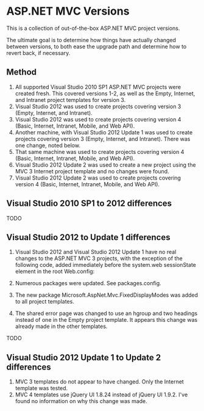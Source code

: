 ASP.NET MVC Versions
=================

This is a collection of out-of-the-box ASP.NET MVC project versions.

The ultimate goal is to determine how things have actually changed between versions, to both ease the upgrade path and determine how to revert back, if necessary.

Method
---

1. All supported Visual Studio 2010 SP1 ASP.NET MVC projects were created fresh. This covered versions 1-2, as well as the Empty, Internet, and Intranet project templates for version 3.
2. Visual Studio 2012 was used to create projects covering version 3 (Empty, Internet, and Intranet).
3. Visual Studio 2012 was used to create projects covering version 4 (Basic, Internet, Intranet, Mobile, and Web API).
4. Another machine, with Visual Studio 2012 Update 1 was used to create projects covering version 3 (Empty, Internet, and Intranet). There was one change, noted below.
5. That same machine was used to create projects covering version 4 (Basic, Internet, Intranet, Mobile, and Web API).
6. Visual Studio 2012 Update 2 was used to create a new project using the MVC 3 Internet project template and no changes were found.
7. Visual Studio 2012 Update 2 was used to create projects covering version 4 (Basic, Internet, Intranet, Mobile, and Web API).

Visual Studio 2010 SP1 to 2012 differences
---

TODO

Visual Studio 2012 to Update 1 differences
---

1. Visual Studio 2012 and Visual Studio 2012 Update 1 have no real changes to the ASP.NET MVC 3 projects, with the exception of the following code, added immediately before the system.web sessionState element in the root Web.config:

    <!--
            If you are deploying to a cloud environment that has multiple web server instances,
            you should change session state mode from "InProc" to "Custom". In addition,
            change the connection string named "DefaultConnection" to connect to an instance
            of SQL Server (including SQL Azure and SQL  Compact) instead of to SQL Server Express.
      -->

2. Numerous packages were updated. See packages.config.
3. The new package Microsoft.AspNet.Mvc.FixedDisplayModes was added to all project templates.
4. The shared error page was changed to use an hgroup and two headings instead of one in the Empty project template. It appears this change was already made in the other templates.

TODO

Visual Studio 2012 Update 1 to Update 2 differences
---

1. MVC 3 templates do not appear to have changed. Only the Internet template was tested.
2. MVC 4 templates use jQuery UI 1.8.24 instead of jQuery UI 1.9.2. I've found no information on why this change was made. 
